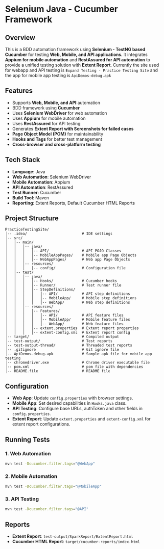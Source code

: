 # Selenium Java - Cucumber Framework

## Overview
This is a BDD automation framework using **Selenium - TestNG based Cucumber** for testing **Web, Mobile, and API applications**. It integrates **Appium for mobile automation** and **RestAssured for API automation** to provide a unified testing solution with **Extent Report**. Currently the site used for webapp and API testing is `Expand Testing - Practice Testing Site` and the app for mobile app testing is `ApiDemos-debug.apk`

## Features
- Supports **Web, Mobile, and API** automation
- BDD framework using **Cucumber**
- Uses **Selenium WebDriver** for web automation
- Uses **Appium** for mobile automation
- Uses **RestAssured** for API testing
- Generates **Extent Report with Screenshots for failed cases**
- **Page Object Model (POM)** for maintainability
- **Hooks and Tags** for better test management
- **Cross-browser and cross-platform testing**

## Tech Stack
- **Language**: Java
- **Web Automation**: Selenium WebDriver
- **Mobile Automation**: Appium
- **API Automation**: RestAssured
- **Test Runner**: Cucumber
- **Build Tool**: Maven
- **Reporting**: Extent Reports, Default Cucumber HTML Reports

## Project Structure
```
PracticeTestingSite/
│-- .idea/                         # IDE settings
│-- src/
│   │-- main/
│   │   │-- java/
│   │   │   │-- API/               # API POJO Classes
│   │   │   │-- MobileAppPages/    # Mobile app Page Objects
│   │   │   │-- WebAppPages/       # Web app Page Objects
│   │   │-- resources/
│   │   │   │-- config/            # Configuration file
│   │-- test/
│   │   │-- java/
│   │   │   │-- Hooks/             # Cucumber hooks
│   │   │   │-- Runner/            # Test runner file
│   │   │   │-- StepDefinitions/
│   │   │   │   │-- API/           # API step definitions
│   │   │   │   │-- MobileApp/     # Mobile step definitions
│   │   │   │   │-- WebApp/        # Web step definitions
│   │   │-- resources/
│   │   │   │-- Features/
│   │   │   │   │-- API/           # API feature files
│   │   │   │   │-- MobileApp/     # Mobile feature files
│   │   │   │   │-- WebApp/        # Web feature files
│   │   │   │-- extent.properties  # Extent report properties
│   │   │   │-- extent-config.xml  # Extent report config
│-- target/                        # Compiled output
│-- test-output/                   # Test reports
│-- test-output-thread/            # Threaded test reports
│-- .gitignore                     # Git ignore file
│-- ApiDemos-debug.apk             # Sample apk file for mobile app testing
│-- chromedriver.exe               # Chrome driver executable file
│-- pom.xml                        # pom file with dependencies
│-- README.file                    # README file

```

## Configuration
- **Web App**: Update `config.properties` with browser settings.
- **Mobile App**: Set desired capabilities in `Hooks.java` class.
- **API Testing**: Configure base URLs, authToken and other fields in `config.properties`.
- **Extent Report**: Update `extent.properties` and `extent-config.xml` for extent report configurations.

## Running Tests
### 1. Web Automation
```sh
mvn test -Dcucumber.filter.tags="@WebApp"
```
### 2. Mobile Automation
```sh
mvn test -Dcucumber.filter.tags="@MobileApp"
```
### 3. API Testing
```sh
mvn test -Dcucumber.filter.tags="@API"
```

## Reports
- **Extent Report**: `test-output/SparkReport/ExtentReport.html`
- **Cucumber HTML Report**: `target/cucumber-reports/index.html`
